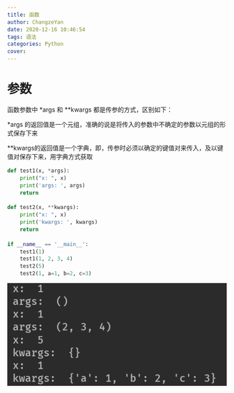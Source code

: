 ```yaml
---
title: 函数
author: ChangzeYan
date: 2020-12-16 10:46:54
tags: 语法
categories: Python
cover:
---
```


# 参数
函数参数中 \*args 和 **kwargs 都是传参的方式，区别如下：

*args 的返回值是一个元组，准确的说是将传入的参数中不确定的参数以元组的形式保存下来

**kwargs的返回值是一个字典，即，传参时必须以确定的键值对来传入，及以键值对保存下来，用字典方式获取
```py
def test1(x, *args):
    print("x: ", x)
    print('args: ', args)
    return

def test2(x, **kwargs):
    print("x: ", x)
    print('kwargs: ', kwargs)
    return

if __name__ == '__main__':
    test1(1)
    test1(1, 2, 3, 4)
    test2(5)
    test2(1, a=1, b=2, c=3)
```

![参数传入](https://github.com/ChangzeYan/ChangzeYan.github.io/raw/hexo/source/pic/python语法函数参数.png)
